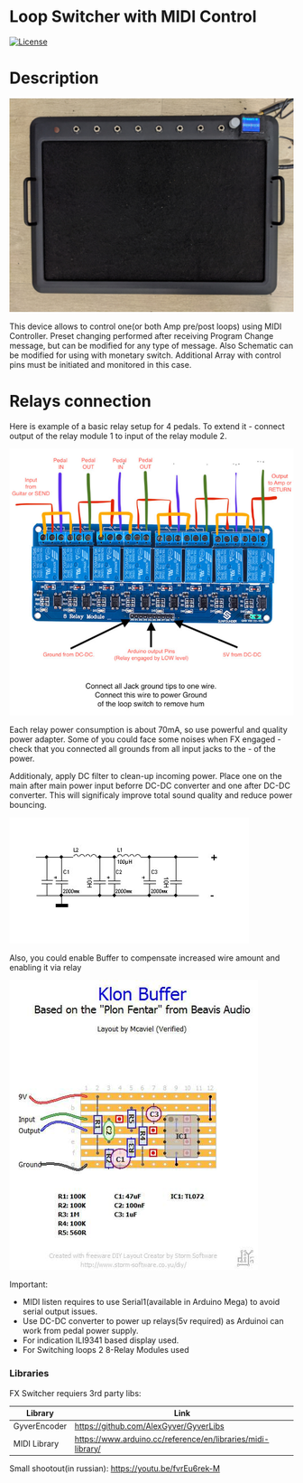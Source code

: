 # Loop Switcher with MIDI Control

[![License](https://upload.wikimedia.org/wikipedia/commons/8/86/GPL_v3_Blue_Badge.svg)](LICENSE.md)

# Description

![N|Solid](fx_loopswitch.jpg)

This device allows to control one(or both Amp pre/post loops) using MIDI Controller. 
Preset changing performed after receiving Program Change message, but can be modified for any type of message.
Also Schematic can be modified for using with monetary switch. Additional Array with control pins must be initiated and monitored in this case.

# Relays connection

Here is example of a basic relay setup for 4 pedals. To extend it - connect output of the relay module 1 to input of the relay module 2. 

![N|Solid](relays.jpg)

Each relay power consumption is about 70mA, so use powerful and quality power adapter. Some of you could face some noises when FX engaged - check that you connected all grounds from all input jacks to the - of the power.

Additionaly, apply DC filter to clean-up incoming power. Place one on the main after main power input beforre DC-DC converter and one after DC-DC converter. This will significaly improve total sound quality and reduce power bouncing.

![N|Solid](filter.jpg)

Also, you could enable Buffer to compensate increased wire amount and enabling it via relay

![N|Solid](buffer.jpg)

Important:

  - MIDI listen requires to use Serial1(available in Arduino Mega) to avoid serial output issues. 
  - Use DC-DC converter to power up relays(5v required) as Arduinoi can work from pedal power supply.
  - For indication ILI9341 based display used.
  - For Switching loops 2 8-Relay Modules used
  

### Libraries

FX Switcher requiers 3rd party libs:

| Library | Link |
| ------ | ------ |
| GyverEncoder | https://github.com/AlexGyver/GyverLibs |
| MIDI Library | https://www.arduino.cc/reference/en/libraries/midi-library/ |

                                                          






Small shootout(in russian): https://youtu.be/fvrEu6rek-M
